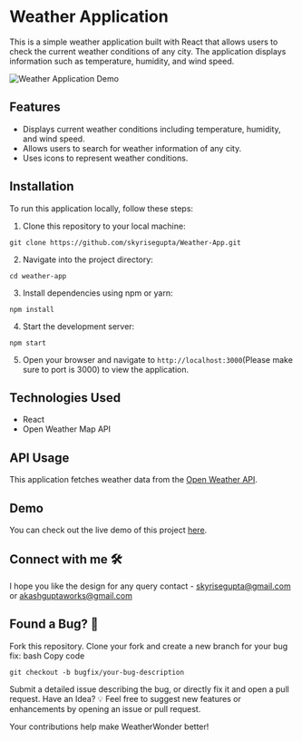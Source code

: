 # Weather Application

This is a simple weather application built with React that allows users to check the current weather conditions of any city. The application displays information such as temperature, humidity, and wind speed.

![Weather Application Demo](/src/Components/Assets/demo.gif)


## Features

- Displays current weather conditions including temperature, humidity, and wind speed.
- Allows users to search for weather information of any city.
- Uses icons to represent weather conditions.

## Installation

To run this application locally, follow these steps:

1. Clone this repository to your local machine:

```
git clone https://github.com/skyrisegupta/Weather-App.git
```

2. Navigate into the project directory:

```
cd weather-app
```

3. Install dependencies using npm or yarn:

```
npm install
```

4. Start the development server:

```
npm start
```

5. Open your browser and navigate to `http://localhost:3000`(Please make sure to port is 3000) to view the application.

## Technologies Used

- React
- Open Weather Map API

## API Usage

This application fetches weather data from the [Open Weather API](https://openweathermap.org). 

## Demo

You can check out the live demo of this project [here](https://react-openmapweather-app.netlify.app).


## Connect with me 🛠️

I hope you like the design for any query contact - skyrisegupta@gmail.com or akashguptaworks@gmail.com


## Found a Bug? 🐛

Fork this repository.
Clone your fork and create a new branch for your bug fix:
bash
Copy code

```
git checkout -b bugfix/your-bug-description
```

Submit a detailed issue describing the bug, or directly fix it and open a pull request.
Have an Idea? 💡
Feel free to suggest new features or enhancements by opening an issue or pull request.

Your contributions help make WeatherWonder better!
